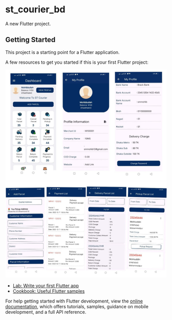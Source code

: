 # st_courier_bd

A new Flutter project.

## Getting Started

This project is a starting point for a Flutter application.

A few resources to get you started if this is your first Flutter project:

![](https://github.com/SmMohib/st_courier_bd/blob/main/1.jpg)
![](https://github.com/SmMohib/st_courier_bd/blob/main/2.jpg)

- [Lab: Write your first Flutter app](https://docs.flutter.dev/get-started/codelab)
- [Cookbook: Useful Flutter samples](https://docs.flutter.dev/cookbook)

For help getting started with Flutter development, view the
[online documentation](https://docs.flutter.dev/), which offers tutorials,
samples, guidance on mobile development, and a full API reference.
